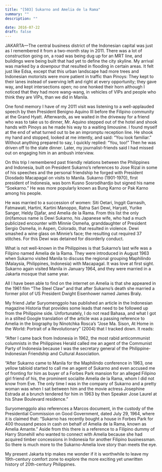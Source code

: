 ```yaml
---
title: "[503] Sukarno and Amelia de la Rama"
summary: ""
description: ""

date: 2016-07-22
draft: false
---
```


JAKARTA—The central business district of the Indonesian capital was just as I remembered it from a two-month stay in 2011. There was a lot of construction going on, a road was being dug up for an MRT line, and buildings were being built that had yet to define the city skyline. My arrival was marked by a downpour that resulted in flooding in certain areas. It felt just like Edsa, except that this urban landscape had more trees and Indonesian motorists were more patient in traffic than Pinoys: They kept to their lanes instead of swerving left and right at every opportunity; they gave way, and kept intersections open; no one honked their horn although I noticed that they had more wang-wang, in vehicles of VIPs and people who think they are VIPs, than we did in Manila.

One fond memory I have of my 2011 visit was listening to a well-applauded speech by then President Benigno Aquino III before the Filipino community at the Grand Hyatt. Afterwards, as we waited in the driveway for a friend who was to take us to dinner, Mr. Aquino stepped out of the hotel and shook hands with Pinoys as he made his way to a waiting limousine. I found myself at the end of what turned out to be an impromptu reception line. He shook my hand and stopped, looked at me intently, and said: “You look familiar.” Without anything prepared to say, I quickly replied: “You, too!” Then he was driven off to the state dinner. Later, my journalist-friends said I had missed out on engaging him in an ambush interview.

On this trip I remembered past friendly relations between the Philippines and Indonesia, built on President Sukarno’s references to Jose Rizal in some of his speeches and the personal friendship he forged with President Diosdado Macapagal on visits to Manila. Sukarno (1901-1970), first president of Indonesia, was born Kusno Sosrodihardjo but signed his name “Soekarno.” He was more popularly known as Bung Karno or Pak Karno among his people.

He was married to a succession of women: Siti Oetari, Inggit Garnasih, Fatmawati, Hartini, Kartini Manoppo, Ratna Sari Dewi, Haryati, Yurike Sanger, Heldy Djafar, and Amelia de la Rama. From this list the only (in)famous name is Dewi Sukarno, his Japanese wife, who had a much publicized encounter with Minnie Osmeña, granddaughter of President Sergio Osmeña, in Aspen, Colorado, that resulted in violence. Dewi smashed a wine glass on Minnie’s face; the resulting cut required 37 stitches. For this Dewi was detained for disorderly conduct.

What is not well-known in the Philippines is that Sukarno’s last wife was a Filipino named Amelia de la Rama. They were introduced in August 1963 when Sukarno visited Manila to discuss the regional grouping Maphilindo (Malaysia, Philippines, Indonesia) with Macapagal. It was love at first sight. Sukarno again visited Manila in January 1964, and they were married in a Jakarta mosque that same year.

All I have been able to find on the internet on Amelia is that she appeared in the 1961 film “The Steel Claw” and that after Sukarno’s death she married a former pilot of US President Dwight Eisenhower named James Braly.

My friend Jafar Suryomenggolo has published an article in the Indonesian magazine Historia that provides some leads that need to be followed up from the Philippine side. Unfortunately, I do not read Bahasa, and what I got in a  stilted Google translation of the article was a passing reference to Amelia in the biography by Ninotchka Rosca’s “Jose Ma. Sison, At Home in the World: Portrait of a Revolutionary” (2004) that I tracked down. It reads:

“After I came back from Indonesia in 1962, the most rabid anticommunist columnists in the Philippines Herald called me an agent of the Communist Party of Indonesia because I was the secretary general of the Philippine-Indonesian Friendship and Cultural Association.

“After Sukarno came to Manila for the Maphilindo conference in 1963, one yellow tabloid started to call me an agent of Sukarno and even accused me of fronting for him  as buyer of a Forbes Park mansion for an alleged Filipino girl friend of his, the prominent socialite Amelia de la Rama, whom I did not know from Eve. The only time I was in the company of Sukarno and a pretty woman was when I sat between him and the movie actress Josephine Estrada at a brunch tendered for him in 1963 by then Speaker Jose Laurel at his Shaw Boulevard residence.”

Suryomenggolo also references a Marcos document, in the custody of the Presidential Commission on Good Government, dated July 29, 1964, where it is claimed that: “Sukarno has recently bought a house in Forbes Park for 400 thousand pesos in cash on behalf of Amelia de la Rama, known as Amelia Amante.” Aside from this there is a reference to a Filipino dummy of Harry Stonehill who wanted to connect with Amelia because she had acquired timber concessions in Indonesia for another Filipino businessman. So there is much more to the Sukarno-Amelia love story than meets the eye.

My present Jakarta trip makes me wonder if it is worthwhile to leave my 19th-century comfort zone to explore the more exciting yet unwritten history of 20th-century Philippines.
